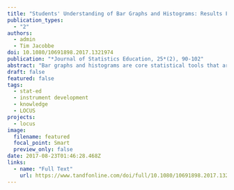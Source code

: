 ```yaml
---
title: "Students' Understanding of Bar Graphs and Histograms: Results From the LOCUS Assessments"
publication_types:
  - "2"
authors:
  - admin
  - Tim Jacobbe
doi: 10.1080/10691898.2017.1321974
publication: "*Journal of Statistics Education, 25*(2), 90-102"
abstract: "Bar graphs and histograms are core statistical tools that are widely used in statistical practice and commonly taught in classrooms. Despite their importance and the instructional time devoted to them, many students demonstrate misunderstandings when asked to read and interpret bar graphs and histograms. Much of the research that has been conducted about these misunderstandings has been with students in introductory statistics classes at the college level. In this article, students in grades 6–12 completed multiple-choice and constructed-response questions about bar graphs and histograms as part of a larger study. The same misunderstandings that college-level students demonstrate were found in these younger students."
draft: false
featured: false
tags:
  - stat-ed
  - instrument development
  - knowledge
  - LOCUS
projects:
  - locus
image:
  filename: featured
  focal_point: Smart
  preview_only: false
date: 2017-08-23T01:46:28.468Z
links:
  - name: "Full Text"
    url: https://www.tandfonline.com/doi/full/10.1080/10691898.2017.1321974
---
```

